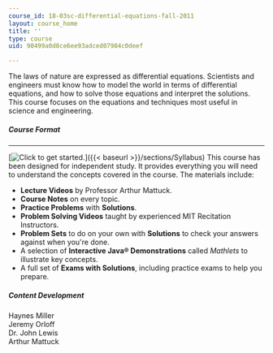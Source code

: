 ```yaml
---
course_id: 18-03sc-differential-equations-fall-2011
layout: course_home
title: ''
type: course
uid: 90499a0d8ce6ee93adced07984c0deef

---
```

The laws of nature are expressed as differential equations. Scientists and engineers must know how to model the world in terms of differential equations, and how to solve those equations and interpret the solutions. This course focuses on the equations and techniques most useful in science and engineering.
##### Course Format

* * *

[![Click to get started.](/images/button_start.png)]({{< baseurl >}}/sections/Syllabus) This course has been designed for independent study. It provides everything you will need to understand the concepts covered in the course. The materials include:

*   **Lecture Videos** by Professor Arthur Mattuck.
*   **Course Notes** on every topic.
*   **Practice Problems** with **Solutions**.
*   **Problem Solving Videos** taught by experienced MIT Recitation Instructors.
*   **Problem Sets** to do on your own with **Solutions** to check your answers against when you're done.
*   A selection of **Interactive Java® Demonstrations** called _Mathlets_ to illustrate key concepts.
*   A full set of **Exams with Solutions**, including practice exams to help you prepare.

##### Content Development

Haynes Miller  
Jeremy Orloff  
Dr. John Lewis  
Arthur Mattuck